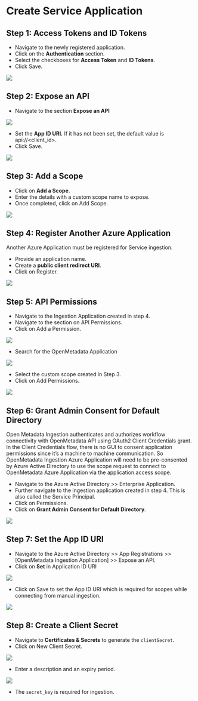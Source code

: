 # Create Service Application

## Step 1: Access Tokens and ID Tokens

* Navigate to the newly registered application.
* Click on the **Authentication** section.
* Select the checkboxes for **Access Token** and **ID Tokens**.
* Click Save.

![](<../../../../.gitbook/assets/image (34).png>)

## Step 2: Expose an API

* Navigate to the section **Expose an API**

![](<../../../../.gitbook/assets/image (81).png>)

* Set the **App ID URI.** If it has not been set, the default value is api://\<client\_id>.
* Click Save.

![](<../../../../.gitbook/assets/image (49).png>)

## Step 3: Add a Scope

* Click on **Add a Scope**.
* Enter the details with a custom scope name to expose.
* Once completed, click on Add Scope.

![](<../../../../.gitbook/assets/image (105).png>)

## Step 4: Register Another Azure Application

Another Azure Application must be registered for Service ingestion.

* Provide an application name.
* Create a **public client redirect URI**.
* Click on Register.

![](<../../../../.gitbook/assets/image (45).png>)

## Step 5: **API Permissions**

* Navigate to the Ingestion Application created in step 4.
* Navigate to the section on API Permissions.
* Click on Add a Permission.

![](<../../../../.gitbook/assets/image (91).png>)

* Search for the OpenMetadata Application

![](<../../../../.gitbook/assets/image (18) (1).png>)

* Select the custom scope created in Step 3.
* Click on Add Permissions.

![](<../../../../.gitbook/assets/image (43).png>)

## Step 6: Grant Admin Consent for Default Directory

Open Metadata Ingestion authenticates and authorizes workflow connectivity with OpenMetadata API using OAuth2 Client Credentials grant. In the Client Credentials flow, there is no GUI to consent application permissions since it’s a machine to machine communication. So OpenMetadata Ingestion Azure Application will need to be pre-consented by Azure Active Directory to use the scope request to connect to OpenMetadata Azure Application via the application.access scope.

* Navigate to the Azure Active Directory >> Enterprise Application.
* Further navigate to the ingestion application created in step 4. This is also called the Service Principal.
* Click on Permissions.
* Click on **Grant Admin Consent for Default Directory**.

![](<../../../../.gitbook/assets/image (102) (2).png>)

## Step 7: Set the App ID URI

* Navigate to the Azure Active Directory >> App Registrations >> \[OpenMetadata Ingestion Application] >> Expose an API.
* Click on **Set** in Application ID URI

![](<../../../../.gitbook/assets/image (93).png>)

* Click on Save to set the App ID URI which is required for scopes while connecting from manual ingestion.

![](<../../../../.gitbook/assets/image (61).png>)

## Step 8: Create a Client Secret

* Navigate to **Certificates & Secrets** to generate the `clientSecret`.
* Click on New Client Secret.

![](<../../../../.gitbook/assets/image (72).png>)

* Enter a description and an expiry period.

![](<../../../../.gitbook/assets/image (101).png>)

* The `secret_key` is required for ingestion.
